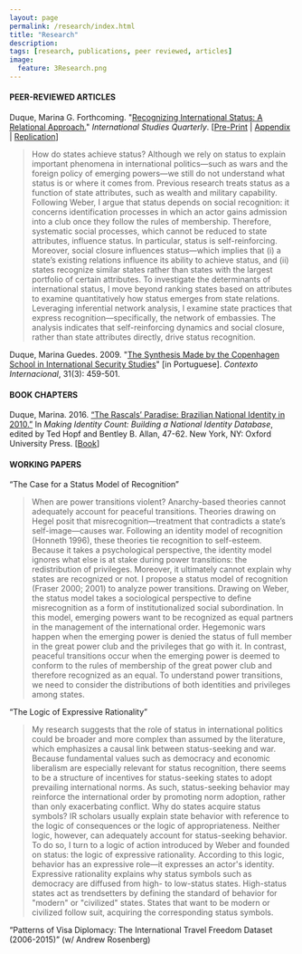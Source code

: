 ```yaml
---
layout: page
permalink: /research/index.html
title: "Research"
description:
tags: [research, publications, peer reviewed, articles]
image:
  feature: 3Research.png
---
```


#### PEER-REVIEWED ARTICLES

Duque, Marina G. Forthcoming. "<a href="https://doi.org/10.1093/isq/sqy001" target="_blank">Recognizing International Status: A Relational Approach.</a>" _International Studies Quarterly_. [<a href="https://doi.org/10.1093/isq/sqy001" target="_blank">Pre-Print</a> \| <a href="https://doi.org/10.1093/isq/sqy001" target="_blank">Appendix</a> \| <a href="https://doi.org/10.7910/DVN/4K7SQC" target="_blank">Replication</a>]

> How do states achieve status? Although we rely on status to explain important phenomena in international politics—such as wars and the foreign policy of emerging powers—we still do not understand what status is or where it comes from. Previous research treats status as a function of state attributes, such as wealth and military capability. Following Weber, I argue that status depends on social recognition: it concerns identification processes in which an actor gains admission into a club once they follow the rules of membership. Therefore, systematic social processes, which cannot be reduced to state attributes, influence status. In particular, status is self-reinforcing. Moreover, social closure influences status—which implies that (i) a state’s existing relations influence its ability to achieve status, and (ii) states recognize similar states rather than states with the largest portfolio of certain attributes. To investigate the determinants of international status, I move beyond ranking states based on attributes to examine quantitatively how status emerges from state relations. Leveraging inferential network analysis, I examine state practices that express recognition—specifically, the network of embassies. The analysis indicates that self-reinforcing dynamics and social closure, rather than state attributes directly, drive status recognition.

Duque, Marina Guedes. 2009. "<a href="http://www.scielo.br/pdf/cint/v31n3/v31n3a03.pdf" target="_blank">The Synthesis Made by the Copenhagen School in International Security Studies</a>" [in Portuguese]. _Contexto Internacional_, 31(3): 459-501.


#### BOOK CHAPTERS

Duque, Marina. 2016. <a href="http://www.scielo.br/pdf/cint/v31n3/v31n3a03.pdf" target="_blank">“The Rascals’ Paradise: Brazilian National Identity in 2010.”</a> In _Making Identity Count: Building a National Identity Database_, edited by Ted Hopf and Bentley B. Allan, 47-62. New York, NY: Oxford University Press. [<a href="https://www.amazon.com/dp/019025548X/ref=cm_sw_r_tw_dp_U_x_0kJ-AbVP1RXW9" target="_blank">Book</a>]


#### WORKING PAPERS

“The Case for a Status Model of Recognition”

> When are power transitions violent? Anarchy-based theories cannot adequately account for peaceful transitions. Theories drawing on Hegel posit that misrecognition—treatment that contradicts a state’s self-image—causes war. Following an identity model of recognition (Honneth 1996), these theories tie recognition to self-esteem. Because it takes a psychological perspective, the identity model ignores what else is at stake during power transitions: the redistribution of privileges. Moreover, it ultimately cannot explain why states are recognized or not. I propose a status model of recognition (Fraser 2000; 2001) to analyze power transitions. Drawing on Weber, the status model takes a sociological perspective to define misrecognition as a form of institutionalized social subordination. In this model, emerging powers want to be recognized as equal partners in the management of the international order. Hegemonic wars happen when the emerging power is denied the status of full member in the great power club and the privileges that go with it. In contrast, peaceful transitions occur when the emerging power is deemed to conform to the rules of membership of the great power club and therefore recognized as an equal. To understand power transitions, we need to consider the distributions of both identities and privileges among states.

“The Logic of Expressive Rationality”

> My research suggests that the role of status in international politics could be broader and more complex than assumed by the literature, which emphasizes a causal link between status-seeking and war. Because fundamental values such as democracy and economic liberalism are especially relevant for status recognition, there seems to be a structure of incentives for status-seeking states to adopt prevailing international norms. As such, status-seeking behavior may reinforce the international order by promoting norm adoption, rather than only exacerbating conflict. Why do states acquire status symbols? IR scholars usually explain state behavior with reference to the logic of consequences or the logic of appropriateness. Neither logic, however, can adequately account for status-seeking behavior. To do so, I turn to a logic of action introduced by Weber and founded on status: the logic of expressive rationality. According to this logic, behavior has an expressive role—it expresses an actor's identity. Expressive rationality explains why status symbols such as democracy are diffused from high- to low-status states. High-status states act as trendsetters by defining the standard of behavior for "modern" or "civilized" states. States that want to be modern or civilized follow suit, acquiring the corresponding status symbols.

“Patterns of Visa Diplomacy: The International Travel Freedom Dataset (2006-2015)” (w/ Andrew Rosenberg)
